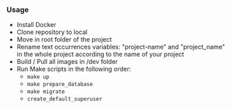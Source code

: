 ### Usage
- Install Docker
- Clone repository to local
- Move in root folder of the project
- Rename text occurrences variables: "project-name" and "project_name" in the whole project according to the name of your project
- Build / Pull all images in /dev folder
- Run Make scripts in the following order:
  - `make up`
  - `make prepare_database`
  - `make migrate`
  - `create_default_superuser`